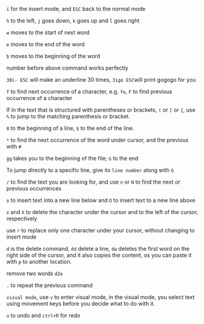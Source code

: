 `i` for the insert mode, and `ESC` back to the normal mode

`h` to the left, `j` goes down, `k` goes up and `l` goes right

`w` moves to the start of next word

`e` moves to the end of the word

`b` moves to the beginning of the word

number before above command works perfectly

`30i- ESC` will make an underline 30 times, `3igo ESC`will print gogogo for you

`f` to find next occurrence of a character, e.g. `fo`, `F` to find previous occurrence of a character

If in the text that is structured with parentheses or brackets, `(` or `[` or `{`, use `%` to jump to the matching parenthesis or bracket.

`0` to the beginning of a line, `$` to the end of the line.

`*` to find the next occurrence of the word under cursor, and the previous with `#`

`gg` takes you to the beginning of the file; `G` to the end

To jump directly to a specific line, give its `line number` along with `G`

`/` to find the text you are looking for, and use `n` or `N` to find the next or previous occurrences

`o` to insert text into a new line below and `O` to insert text to a new line above

`x` and `X` to delete the character under the cursor and to the left of the cursor, respectively

use `r` to replace only one character under your cursor, without changing to insert mode

`d` is the delete command, `dd` delete a line, `dw` deletes the first word on the right side of the cursor, and it also copies the content, os you can paste it with `p` to another location.

remove two words `d2e`

`.` to repeat the previous command

`visual mode`, use `v` to enter visual mode, in the visual mode, you select text using movement keys before you decide what to do with it.

`u` to undo and `ctrl+R` for redo
